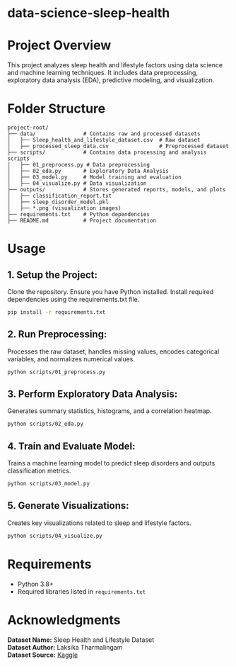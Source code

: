 # data-science-sleep-health

# Project Overview
This project analyzes sleep health and lifestyle factors using data science and machine learning techniques. It includes data preprocessing, exploratory data analysis (EDA), predictive modeling, and visualization.

# Folder Structure
```
project-root/
├── data/               # Contains raw and processed datasets
│   ├── Sleep_health_and_lifestyle_dataset.csv  # Raw dataset
│   ├── processed_sleep_data.csv                # Preprocessed dataset
├── scripts/            # Contains data processing and analysis scripts
│   ├── 01_preprocess.py # Data preprocessing
│   ├── 02_eda.py       # Exploratory Data Analysis
│   ├── 03_model.py     # Model training and evaluation
│   ├── 04_visualize.py # Data visualization
├── outputs/            # Stores generated reports, models, and plots
│   ├── classification_report.txt
│   ├── sleep_disorder_model.pkl
│   ├── *.png (visualization images)
├── requirements.txt    # Python dependencies
├── README.md           # Project documentation
```

# Usage

## 1. Setup the Project:
Clone the repository.
Ensure you have Python installed.
Install required dependencies using the requirements.txt file.
```bash
pip install -r requirements.txt
```

## 2. Run Preprocessing:
Processes the raw dataset, handles missing values, encodes categorical variables, and normalizes numerical values.
```bash
python scripts/01_preprocess.py
```

## 3. Perform Exploratory Data Analysis:
Generates summary statistics, histograms, and a correlation heatmap.
```bash
python scripts/02_eda.py
```

## 4. Train and Evaluate Model:
Trains a machine learning model to predict sleep disorders and outputs classification metrics.
```bash
python scripts/03_model.py
```

## 5. Generate Visualizations:
Creates key visualizations related to sleep and lifestyle factors.
```bash
python scripts/04_visualize.py
```

# Requirements
- Python 3.8+
- Required libraries listed in `requirements.txt`

# Acknowledgments
**Dataset Name:** Sleep Health and Lifestyle Dataset  
**Dataset Author:** Laksika Tharmalingam  
**Dataset Source:** [Kaggle](https://www.kaggle.com/datasets/uom190346a/sleep-health-and-lifestyle-dataset)